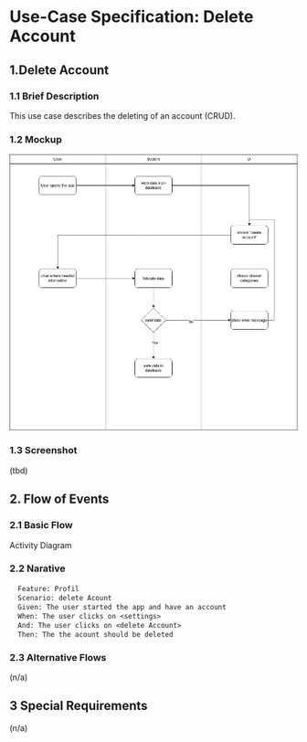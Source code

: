 # Use-Case Specification: Delete Account
## 1.Delete Account
### 1.1 Brief Description
This use case describes the deleting of an account (CRUD).
### 1.2 Mockup
![](https://github.com/ThSilv3r/Sweat4Success/blob/master/UC/pictures/Create%20Account.png)
### 1.3 Screenshot
(tbd)
## 2. Flow of Events
### 2.1 Basic Flow
Activity Diagram
### 2.2 Narative
      Feature: Profil
      Scenario: delete Acount
      Given: The user started the app and have an account
      When: The user clicks on <settings>
      And: The user clicks on <delete Account>
      Then: The the acount should be deleted
### 2.3 Alternative Flows
(n/a)
## 3 Special Requirements
(n/a)
